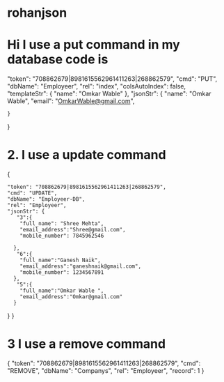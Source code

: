 # rohanjson



# Hi I use a put command in my database code is





"token": "708862679|8981615562961411263|268862579",
    "cmd": "PUT",
    "dbName": "Employeer",
    "rel": "index",
    "colsAutoIndex": false,
    "templateStr": {
        "name": "Omkar Wable"
    },
    "jsonStr": {
        "name": "Omkar Wable",
        "email": "OmkarWable@gmail.com",
        

    }
}





# 2. I use a update command
{



    "token": "708862679|8981615562961411263|268862579",
    "cmd": "UPDATE",
    "dbName": "Employeer-DB",
    "rel": "Employeer",
    "jsonStr": {
       "3":{
        "full_name": "Shree Mehta",
        "email_address":"Shree@gmail.com",
        "mobile_number": 7845962546

      },
       "6":{
        "full_name":"Ganesh Naik",
        "email_address":"ganeshnaik@gmail.com",
        "mobile_number": 1234567891
      },
       "5":{
        "full_name":"Omkar Wable ",
        "email_address":"Omkar@gmail.com"
      }
   }
}








# 3 I use a remove command
{
    "token": "708862679|8981615562961411263|268862579", 
    "cmd": "REMOVE",
    "dbName": "Companys",
    "rel": "Employeer",
    "record": 1
}
